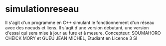 # simulationreseau
Il s'agit d'un programme en C++ simulant le fonctionnement d'un réseau avec des noeuds et liens. Il s'agit d'une version debutant, une version d'essai qui sera mise à jour au fure et à mesure. Concepteur: SOUMAHORO CHEICK MORY et GUEU JEAN MICHEL, Etudiant en Licence 3 SI
